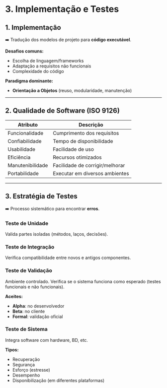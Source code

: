 # **3. Implementação e Testes**

## 1. Implementação

➡️ Tradução dos modelos de projeto para **código executável**.

**Desafios comuns:**

- Escolha de linguagem/frameworks
- Adaptação a requisitos não funcionais
- Complexidade do código

**Paradigma dominante:**

- **Orientação a Objetos** (reuso, modularidade, manutenção)

---
## 2. Qualidade de Software (ISO 9126)

| **Atributo**     | **Descrição**                   |
| ---------------- | ------------------------------- |
| Funcionalidade   | Cumprimento dos requisitos      |
| Confiabilidade   | Tempo de disponibilidade        |
| Usabilidade      | Facilidade de uso               |
| Eficiência       | Recursos otimizados             |
| Manutenibilidade | Facilidade de corrigir/melhorar |
| Portabilidade    | Executar em diversos ambientes  |

---
## 3. Estratégia de Testes

➡️ Processo sistemático para encontrar **erros**.

### **Teste de Unidade**

Valida partes isoladas (métodos, laços, decisões).

### **Teste de Integração**

Verifica compatibilidade entre novos e antigos componentes.

### **Teste de Validação**

Ambiente controlado. Verifica se o sistema funciona como esperado (testes funcionais e não funcionais).

**Aceites:**

- **Alpha**: no desenvolvedor
- **Beta**: no cliente
- **Formal**: validação oficial

### **Teste de Sistema**

Integra software com hardware, BD, etc.

**Tipos:**

- Recuperação
- Segurança
- Esforço (estresse)
- Desempenho
- Disponibilização (em diferentes plataformas)